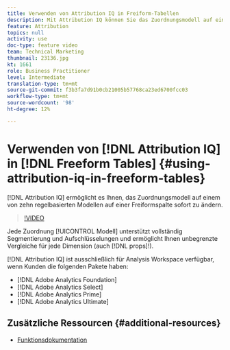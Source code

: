 ```yaml
---
title: Verwenden von Attribution IQ in Freiform-Tabellen
description: Mit Attribution IQ können Sie das Zuordnungsmodell auf einer Freiform-Spalte jederzeit in eines von zehn regelbasierten Modellen ändern.
feature: Attribution
topics: null
activity: use
doc-type: feature video
team: Technical Marketing
thumbnail: 23136.jpg
kt: 1661
role: Business Practitioner
level: Intermediate
translation-type: tm+mt
source-git-commit: f3b3fa7d91b0cb21005b57768ca23ed6700fcc03
workflow-type: tm+mt
source-wordcount: '98'
ht-degree: 12%

---
```



# Verwenden von [!DNL Attribution IQ] in [!DNL Freeform Tables] {#using-attribution-iq-in-freeform-tables}

[!DNL Attribution IQ] ermöglicht es Ihnen, das   Zuordnungsmodell auf einem von zehn regelbasierten Modellen auf einer   Freiformspalte sofort zu ändern.

>[!VIDEO](https://video.tv.adobe.com/v/23136/?quality=12)

Jede Zuordnung [!UICONTROL Modell] unterstützt vollständig Segmentierung und Aufschlüsselungen und ermöglicht Ihnen unbegrenzte Vergleiche für jede Dimension (auch [!DNL props]!).

[!DNL Attribution IQ] ist ausschließlich für Analysis Workspace verfügbar, wenn Kunden die folgenden Pakete haben:

* [!DNL Adobe Analytics Foundation]
* [!DNL Adobe Analytics Select]
* [!DNL Adobe Analytics Prime]
* [!DNL Adobe Analytics Ultimate]

## Zusätzliche Ressourcen {#additional-resources}

* [Funktionsdokumentation](https://marketing.adobe.com/resources/help/de_DE/analytics/analysis-workspace/attribution.html)